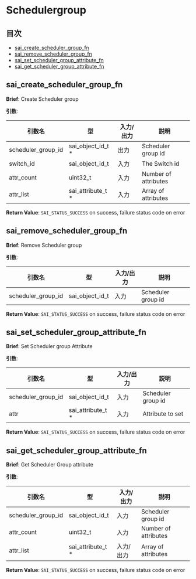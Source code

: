 # Schedulergroup
## 目次

- [sai_create_scheduler_group_fn](#sai_create_scheduler_group_fn)
- [sai_remove_scheduler_group_fn](#sai_remove_scheduler_group_fn)
- [sai_set_scheduler_group_attribute_fn](#sai_set_scheduler_group_attribute_fn)
- [sai_get_scheduler_group_attribute_fn](#sai_get_scheduler_group_attribute_fn)



## sai_create_scheduler_group_fn
**Brief**: Create Scheduler group

**引数**:

| 引数名 | 型 | 入力/出力 | 説明 |
|--------|----------|-----------|------|
| scheduler_group_id | sai_object_id_t * | 出力 | Scheduler group id |
| switch_id | sai_object_id_t | 入力 | The Switch id |
| attr_count | uint32_t | 入力 | Number of attributes |
| attr_list | sai_attribute_t * | 入力 | Array of attributes |

**Return Value**: `SAI_STATUS_SUCCESS` on success, failure status code on error


## sai_remove_scheduler_group_fn
**Brief**: Remove Scheduler group

**引数**:

| 引数名 | 型 | 入力/出力 | 説明 |
|--------|----------|-----------|------|
| scheduler_group_id | sai_object_id_t | 入力 | Scheduler group id |

**Return Value**: `SAI_STATUS_SUCCESS` on success, failure status code on error


## sai_set_scheduler_group_attribute_fn
**Brief**: Set Scheduler group Attribute

**引数**:

| 引数名 | 型 | 入力/出力 | 説明 |
|--------|----------|-----------|------|
| scheduler_group_id | sai_object_id_t | 入力 | Scheduler group id |
| attr | sai_attribute_t * | 入力 | Attribute to set |

**Return Value**: `SAI_STATUS_SUCCESS` on success, failure status code on error


## sai_get_scheduler_group_attribute_fn
**Brief**: Get Scheduler Group attribute

**引数**:

| 引数名 | 型 | 入力/出力 | 説明 |
|--------|----------|-----------|------|
| scheduler_group_id | sai_object_id_t | 入力 | Scheduler group id |
| attr_count | uint32_t | 入力 | Number of attributes |
| attr_list | sai_attribute_t * | 入力/出力 | Array of attributes |

**Return Value**: `SAI_STATUS_SUCCESS` on success, failure status code on error


